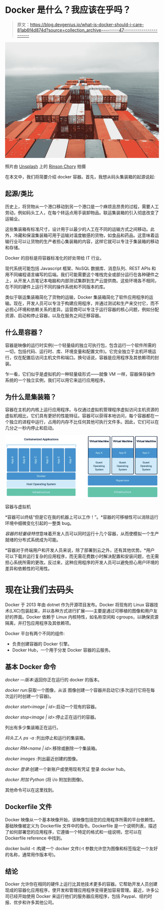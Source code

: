 # Docker 是什么？我应该在乎吗？

> 原文：<https://blog.devgenius.io/what-is-docker-should-i-care-81ab6f4d874d?source=collection_archive---------47----------------------->

![](img/4e811bb72a7b541c4b9e949663c9aec6.png)

照片由 [Unsplash](https://unsplash.com?utm_source=medium&utm_medium=referral) 上的 [Rinson Chory](https://unsplash.com/@nessa_rin?utm_source=medium&utm_medium=referral) 拍摄

在本文中，我们将简要介绍 docker 容器。首先，我想从码头集装箱的起源说起:

## **起源/类比**

历史上，将货物从一个港口移动到另一个港口是一个麻烦且昂贵的过程，需要人工劳动，例如码头工人，在每个转运点用手装卸物品。联运集装箱的引入彻底改变了运输业。

这些集装箱有标准尺寸，设计用于以最少的人工在不同的运输方式之间移动。此外，冷藏和保温集装箱可用于运输对温度敏感的货物，如食品和药品。这意味着运输行业可以让货物的生产者担心集装箱的内容，这样它就可以专注于集装箱的移动和存储。

Docker 的目标是将容器标准化的好处带给 IT 行业。

现代系统可能包括 Javascript 框架、NoSQL 数据库、消息队列、REST APIs 和用不同编程语言编写的后端。我们可能需要这个堆栈完全或部分运行在各种硬件之上，从开发人员笔记本电脑和内部测试集群到生产云提供商。这些环境各不相同，在不同的硬件上运行不同的操作系统和不同版本的库。

类似于联运集装箱简化了货物的运输，Docker 集装箱简化了软件应用程序的运输。现在，开发人员可以专注于构建应用程序，并通过测试和生产来交付它，而不必担心环境和依赖关系的差异。运营商可以专注于运行容器的核心问题，例如分配资源、启动和停止容器，以及在服务之间迁移容器。

## 什么是容器？

容器是映像的运行时实例(一个轻量级的独立可执行包，包含运行一个软件所需的一切，包括代码、运行时、库、环境变量和配置文件)。它完全独立于主机环境运行，仅在配置后访问主机文件和端口。换句话说，容器是应用程序及其依赖项的封装。

乍一看，它们似乎是虚拟机的一种轻量级形式——就像 VM 一样，容器保存操作系统的一个独立实例，我们可以用它来运行应用程序。

## 为什么是集装箱？

容器在主机的内核上运行应用程序。与仅通过虚拟机管理程序虚拟访问主机资源的虚拟机相比，它们具有更好的性能特征。容器可以获得本地访问，每个容器都在一个独立的进程中运行，占用的内存不比任何其他可执行文件多。因此，它们可以在几分之一秒内停止和启动。

![](img/5bbce6f072e5db8238dec76d6f07ffe5.png)

容器与虚拟机

*容器可以终结“但是它在我的机器上可以工作！”。*容器的可移植性可以消除运行环境中细微变化引起的一整类 bug。

*容器的轻量级特性*意味着开发人员可以同时运行十几个容器，从而使模拟一个生产就绪的分布式系统成为可能。

*容器对于终端用户和开发人员来说，除了部署到云之外，还有其他优势。*用户可以下载并运行复杂的应用程序，而无需花费数小时解决配置和安装问题，也无需担心系统所需的更改。反过来，这种应用程序的开发人员可以避免担心用户环境的差异和依赖性的可用性。

# 现在让我们去码头

Docker 于 2013 年由 dotnet 作为开源项目发布。Docker 将现有的 Linux 容器技术(LXC)包装起来，并以各种方式进行扩展——主要是通过可移植的图像和用户友好的界面。Docker 依赖于 Linux 内核特性，如名称空间和 cgroups，以确保资源隔离，并打包应用程序及其依赖项。

Docker 平台有两个不同的组件:

*   负责创建容器的 Docker 引擎。
*   Docker Hub，一个用于分发 Docker 容器的云服务。

## 基本 Docker 命令

*docker —版本*:返回你正在运行的 docker 的版本。

*docker run<image>*:获取一个图像，从该
图像创建一个容器并启动它(多次运行它将在每次运行时创建一个容器)。

*docker start<image | id>*:启动一个现有的容器。

*docker stop<image | id>*:停止正在运行的容器。

列出有多少集装箱正在运行。

*码头工人 ps -a* :列出停止和运行的集装箱。

*docker RM<name | id>*:移除或删除一个集装箱。

*docker images* :列出最近创建的图像。

*docker 登录*:创建一个新账户或使用现有凭证
登录 docker hub。

*docker 附加 Python* (将 i/o 附加到图像)。

其他命令可以在这里找到。

## Dockerfile 文件

Docker 映像从一个基本映像开始，该映像包括您的应用程序所需的平台依赖性。基础映像被定义为 Dockerfile 文件中的指令。Dockerfile 是一个说明列表，描述了如何部署您的应用程序，它遵循一个特定的格式和一组说明，您可以在 Dockerfile reference 中找到。

docker build -t <build-directory>:构建一个 docker 文件(-t 参数允许您为图像和标签指定一个友好的名称，通常用作版本号)。</build-directory>

## 结论

Docker 允许你在相同的硬件上运行比其他技术更多的容器。它帮助开发人员创建现成的容器化应用程序，使开发和管理应用程序变得更加容易管理。最近，许多公司已经开始使用 Docker 来运行他们的服务器应用程序，包括 Paypal、纽约时报、优步和许多其他公司。